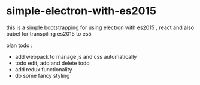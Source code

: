 # simple-electron-with-es2015

this is a simple bootstrapping for using electron with es2015 , react and also babel for transpiling es2015 to es5

plan todo :
- add webpack to manage js and css automatically
- todo edit, add and delete todo
- add redux functionality
- do some fancy styling
